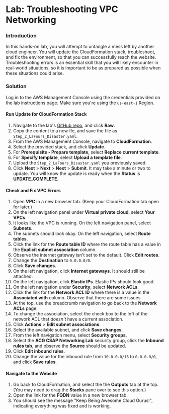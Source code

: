 # Lab: Troubleshooting VPC Networking

### Introduction

In this hands-on lab, you will attempt to untangle a mess left by another cloud engineer. You will update the CloudFormation stack, troubleshoot, and fix the environment, so that you can successfully reach the website. Troubleshooting errors is an essential skill that you will likely encounter in real-world situations, so it is important to be as prepared as possible when these situations could arise.

### Solution

Log in to the AWS Management Console using the credentials provided on the lab instructions page. Make sure you're using the `us-east-1` Region.

#### Run Update for CloudFormation Stack

1. Navigate to the lab's [GitHub repo](https://github.com/ACloudGuru-Resources/Course_Certified_Solutions_Architect_Professional/blob/master/lab-networking/Step_2_LaFours_Disaster.yaml), and click **Raw**.
2. Copy the content to a new fle, and save the file as `Step_2_LaFours_Disaster.yaml`.
3. From the AWS Management Console, navigate to **CloudFormation**.
4. Select the provided stack, and click **Update**.
5. For **Prerequisite - Prepare template**, select **Replace current template**.
6. For **Specify template**, select **Upload a template file**.
7. Upload the `Step_2_LaFours_Disaster.yaml` you previously saved.
8. Click **Next** > **Next** > **Next** > **Submit**. It may take a minute or two to update. You will know the update is ready when the **Status** is **UPDATE\_COMPLETE**.

#### Check and Fix VPC Errors

1. Open **VPC** in a new browser tab. (Keep your CloudFormation tab open for later.)
2. On the left navigation panel under **Virtual private cloud**, select **Your VPCs**.
3. It looks like the VPC is running. On the left navigation panel, select **Subnets**.
4. The subnets should look okay. On the left navigation, select **Route tables**.
5. Click the link for the **Route table ID** where the route table has a value in the **Explicit subnet association** column.
6. Observe the internet gateway isn't set to the default. Click **Edit routes**.
7. Change the **Destination** to `0.0.0.0/0`.
8. Click **Save changes**.
9. On the left navigation, click **Internet gateways**. It should still be attached.
10. On the left navigation, click **Elastic IPs**. Elastic IPs should look good.
11. On the left navigation under **Security**, select **Network ACLs**.
12. Click the link for the **Network ACL ID** where there is a value in the **Associated with** column. Observe that there are some issues.
13. At the top, use the breadcrumb navigation to go back to the **Network ACLs** page.
14. To change the association, select the check box to the left of the network ACL that _doesn't_ have a current association.
15. Click **Actions** > **Edit subnet associations**.
16. Select the available subnet, and click **Save changes**.
17. From the left navigation menu, select **Security groups**.
18. Select the **ACG CSAP Networking Lab** security group, click the **Inbound rules tab**, and observe the **Source** should be updated.
19. Click **Edit inbound rules**.
20. Change the value for the inbound rule from `10.0.0.0/16` to `0.0.0.0/0`, and click **Save rules**.

#### Navigate to the Website

1. Go back to CloudFormation, and select the the **Outputs** tab at the top. (You may need to drag the **Stacks** pane over to see this option.)
2. Open the link for the **FQDN** value in a new browser tab.
3. You should see the message "Keep Being Awesome Cloud Gurus!", indicating everything was fixed and is working.
